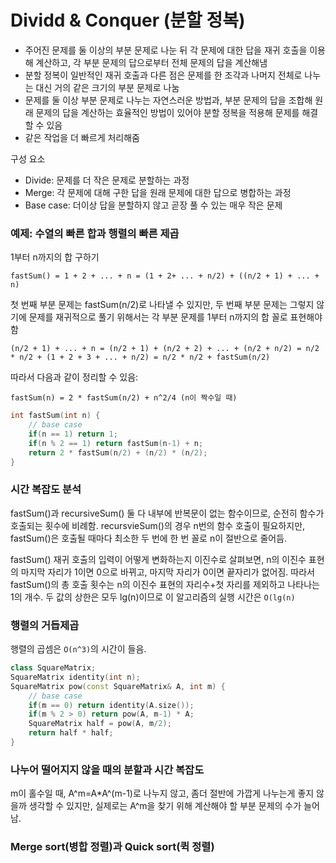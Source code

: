 # Dividd & Conquer (분할 정복)

- 주어진 문제를 둘 이상의 부분 문제로 나눈 뒤 각 문제에 대한 답을 재귀 호출을 이용해 계산하고, 각 부분 문제의 답으로부터 전체 문제의 답을 계산해냄
- 분할 정복이 일반적인 재귀 호출과 다른 점은 문제를 한 조각과 나머지 전체로 나누는 대신 거의 같은 크기의 부분 문제로 나눔
- 문제를 둘 이상 부분 문제로 나누는 자연스러운 방법과, 부분 문제의 답을 조합해 원래 문제의 답을 계산하는 효율적인 방법이 있어야 분할 정복을 적용해 문제를 해결할 수 있음
- 같은 작업을 더 빠르게 처리해줌

구성 요소

- Divide: 문제를 더 작은 문제로 분할하는 과정
- Merge: 각 문제에 대해 구한 답을 원래 문제에 대한 답으로 병합하는 과정
- Base case: 더이상 답을 분할하지 않고 곧장 풀 수 있는 매우 작은 문제

### 예제: 수열의 빠른 합과 행렬의 빠른 제곱

1부터 n까지의 합 구하기

`fastSum() = 1 + 2 + ... + n = (1 + 2+ ... + n/2) + ((n/2 + 1) + ... + n)`

첫 번째 부분 문제는 fastSum(n/2)로 나타낼 수 있지만, 두 번째 부분 문제는 그렇지 않기에 문제를 재귀적으로 풀기 위해서는 각 부분 문제를 1부터 n까지의 합 꼴로 표현해야 함

`(n/2 + 1) + ... + n = (n/2 + 1) + (n/2 + 2) + ... + (n/2 + n/2) = n/2 * n/2 + (1 + 2 + 3 + ... + n/2) = n/2 * n/2 + fastSum(n/2)`

따라서 다음과 같이 정리할 수 있음:

`fastSum(n) = 2 * fastSum(n/2) + n^2/4 (n이 짝수일 때)`

```c++
int fastSum(int n) {
	// base case
	if(n == 1) return 1;
	if(n % 2 == 1) return fastSum(n-1) + n;
	return 2 * fastSum(n/2) + (n/2) * (n/2);
}
```

### 시간 복잡도 분석

fastSum()과 recursiveSum() 둘 다 내부에 반복문이 없는 함수이므로, 순전히 함수가 호출되는 횟수에 비례함. recursvieSum()의 경우 n번의 함수 호출이 필요하지만, fastSum()은 호출될 때마다 최소한 두 번에 한 번 꼴로 n이 절반으로 줄어듬.

fastSum() 재귀 호출의 입력이 어떻게 변화하는지 이진수로 살펴보면, n의 이진수 표현의 마지막 자리가 1이면 0으로 바뀌고, 마지막 자리가 0이면 끝자리가 없어짐. 따라서 fastSum()의 총 호출 횟수는 n의 이진수 표현의 자리수+첫 자리를 제외하고 나타나는 1의 개수. 두 값의 상한은 모두 lg(n)이므로 이 알고리즘의 실행 시간은 `O(lg(n)`

### 행렬의 거듭제곱

행렬의 곱셈은 `O(n^3)`의 시간이 들음. 

```c++
class SquareMatrix;
SquareMatrix identity(int n);
SquareMatrix pow(const SquareMatrix& A, int m) {
	// base case
	if(m == 0) return identity(A.size());
	if(m % 2 > 0) return pow(A, m-1) * A;
	SquareMatrix half = pow(A, m/2);
	return half * half;
}
```

### 나누어 떨어지지 않을 때의 분할과 시간 복잡도

m이 홀수일 때, A^m=A*A^(m-1)로 나누지 않고, 좀더 절반에 가깝게 나누는게 좋지 않을까 생각할 수 있지만, 실제로는 A^m을 찾기 위해 계산해야 할 부분 문제의 수가 늘어남.

### Merge sort(병합 정렬)과 Quick sort(퀵 정렬)


